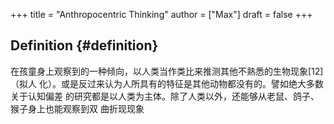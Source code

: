 +++
title = "Anthropocentric Thinking"
author = ["Max"]
draft = false
+++

## Definition {#definition}

在孩童身上观察到的一种倾向，以人类当作类比来推测其他不熟悉的生物现象[12]（拟人
化）。或是反过来认为人所具有的特征是其他动物都没有的。譬如绝大多数关于认知偏差
的研究都是以人类为主体。除了人类以外，还能够从老鼠、鸽子、猴子身上也能观察到双
曲折现现象
